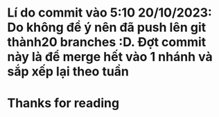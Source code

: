 # Lí do commit vào 5:10 20/10/2023: Do không để ý nên đã push lên git thành20 branches :D. Đợt commit này là để merge hết vào 1 nhánh và sắp xếp lại theo tuần
# Thanks for reading
